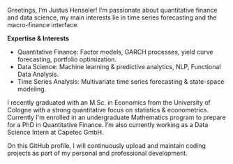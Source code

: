 Greetings, I’m Justus Henseler! I’m passionate about quantitative finance and data science, my main interests lie in time series forecasting and the macro-finance interface.

**Expertise & Interests**
- Quantitative Finance: Factor models, GARCH processes, yield curve forecasting, portfolio optimization.
- Data Science: Machine learning & predictive analytics, NLP, Functional Data Analysis.
- Time Series Analysis: Multivariate time series forecasting & state-space modeling.

I recently graduated with an M.Sc. in Economics from the University of Cologne with a strong quantitative focus on statistics & econometrics.  Currently I'm enrolled in an undergraduate Mathematics program to prepare for a PhD in Quantitative Finance. I’m also currently working as a Data Science Intern at Capetec GmbH.

On this GitHub profile, I will continuously upload and maintain coding projects as part of my personal and professional development.
